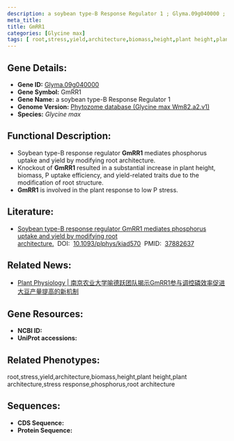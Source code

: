 ```yaml
---
description: a soybean type-B Response Regulator 1 ; Glyma.09g040000 ; Glycine max
meta_title:
title: GmRR1
categories: [Glycine max]
tags: [ root,stress,yield,architecture,biomass,height,plant height,plant architecture,stress response,phosphorus,root architecture ]
---
```


## Gene Details:
- **Gene ID:**	[Glyma.09g040000]()
- **Gene Symbol:** GmRR1
- **Gene Name:** a soybean type-B Response Regulator 1
- **Genome Version:** [Phytozome database (Glycine max Wm82.a2.v1)]()
- **Species:** *Glycine max*

## Functional Description:
   - Soybean type-B response regulator **GmRR1** mediates phosphorus uptake and yield by modifying root architecture.
   - Knockout of **GmRR1** resulted in a substantial increase in plant height, biomass, P uptake efficiency, and yield-related traits due to the modification of root structure.
   - **GmRR1** is involved in the plant response to low P stress.

## Literature:
   - [Soybean type-B response regulator GmRR1 mediates phosphorus uptake and yield by modifying root architecture.]( https://academic.oup.com/plphys/advance-article/doi/10.1093/plphys/kiad570/7330354?login=true)&nbsp;&nbsp;DOI:&nbsp;&nbsp;[10.1093/plphys/kiad570](https://academic.oup.com/plphys/advance-article/doi/10.1093/plphys/kiad570/7330354?login=true)&nbsp;&nbsp;PMID:&nbsp;&nbsp;[37882637](https://pubmed.ncbi.nlm.nih.gov/37882637/)

## Related News:
   - [Plant Physiology | 南京农业大学喻德跃团队揭示GmRR1参与调控磷效率促进大豆产量提高的新机制](https://mp.weixin.qq.com/s?__biz=Mzg3MDEwNDEyMg==&mid=2247558503&idx=4&sn=9f0b05187194641563ba5cf50e8f6120&chksm=aa580831a4450ec0f30e2d49f72fd452296540830be06a79f7ac507b7b7ea696ded8683d84cc&scene=27#wechat_redirect)

## Gene Resources:
- **NCBI ID:** [](https://www.ncbi.nlm.nih.gov/gene/?term=)
- **UniProt accessions:** [](https://www.uniprot.org/uniprotkb//entry)

## Related Phenotypes:
root,stress,yield,architecture,biomass,height,plant height,plant architecture,stress response,phosphorus,root architecture

## Sequences:
- **CDS Sequence:**
- **Protein Sequence:**
